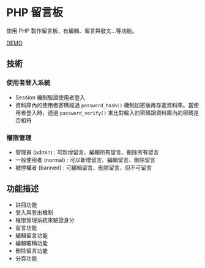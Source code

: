 # PHP 留言板
 使用 PHP 製作留言板，有編輯、留言與發文...等功能。
 
 [DEMO](http://mentor-program.co/mtr04group4/bryan9411/week11/hw1/index.php)

## 技術
### 使用者登入系統
* Session 機制驗證使用者登入
* 資料庫內的使用者密碼經過 `password_hash()` 機制加密後再存進資料庫。當使用者登入時，透過 `password_verify()` 來比對輸入的密碼跟資料庫內的密碼是否相符

### 權限管理
* 管理員 (admin) : 可新增留言、編輯所有留言、刪除所有留言
* 一般使用者 (normal) : 可以新增留言、編輯留言、刪除留言
* 被停權者 (banned) : 可編輯留言、刪除留言，但不可留言

## 功能描述

* 註冊功能
* 登入與登出機制
* 權限管理系統來驗證身分
* 留言功能
* 編輯留言功能
* 編輯暱稱功能
* 刪除留言功能
* 分頁功能
